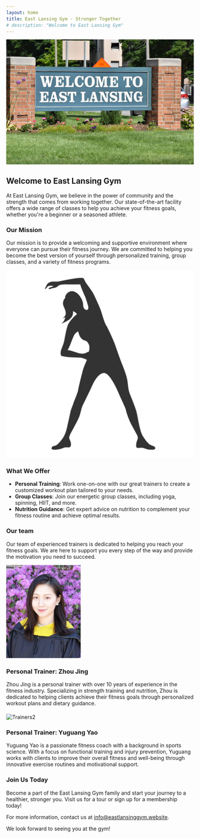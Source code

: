 ```yaml
---
layout: home
title: East Lansing Gym - Stronger Together
# description: "Welcome to East Lansing Gym"
---
```


![EL](east_lansing.jpg)

## Welcome to East Lansing Gym

At East Lansing Gym, we believe in the power of community and the strength that comes from working together. Our state-of-the-art facility offers a wide range of classes to help you achieve your fitness goals, whether you're a beginner or a seasoned athlete.

### Our Mission

Our mission is to provide a welcoming and supportive environment where everyone can pursue their fitness journey. We are committed to helping you become the best version of yourself through personalized training, group classes, and a variety of fitness programs.

![Body Image](body.png)

### What We Offer

- **Personal Training**: Work one-on-one with our great trainers to create a customized workout plan tailored to your needs.
- **Group Classes**: Join our energetic group classes, including yoga, spinning, HIIT, and more.
- **Nutrition Guidance**: Get expert advice on nutrition to complement your fitness routine and achieve optimal results.

### Our team

Our team of experienced trainers is dedicated to helping you reach your fitness goals. We are here to support you every step of the way and provide the motivation you need to succeed.

<div style="align-items: center; margin-bottom: 20px;">
  <img src="student_zhou_jing.jpg" alt="Trainers1" style="width:200px; height:250px; object-fit:cover; margin-right: 20px;">
  <div>
    <h3>Personal Trainer: Zhou Jing</h3>
    <p>Zhou Jing is a personal trainer with over 10 years of experience in the fitness industry. Specializing in strength training and nutrition, Zhou is dedicated to helping clients achieve their fitness goals through personalized workout plans and dietary guidance.</p>
  </div>
</div>

<div style=" align-items: center;  margin-bottom: 20px;">
  <img src="Profile.jpeg" alt="Trainers2" style="width:200px; height:250px; object-fit:cover; margin-right: 20px;">
  <div>
    <h3>Personal Trainer: Yuguang Yao</h3>
    <p>Yuguang Yao is a passionate fitness coach with a background in sports science. With a focus on functional training and injury prevention, Yuguang works with clients to improve their overall fitness and well-being through innovative exercise routines and motivational support.</p>
  </div>
</div>



### Join Us Today

Become a part of the East Lansing Gym family and start your journey to a healthier, stronger you. Visit us for a tour or sign up for a membership today!

For more information, contact us at [info@eastlansinggym.website](mailto:info@eastlansinggym.website).

We look forward to seeing you at the gym!